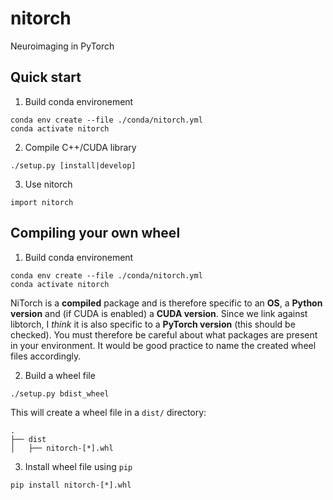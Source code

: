 # nitorch
Neuroimaging in PyTorch

## Quick start

1. Build conda environement
```{bash}
conda env create --file ./conda/nitorch.yml
conda activate nitorch
```

2. Compile C++/CUDA library
```{bash}
./setup.py [install|develop]
```

3. Use nitorch
```{python}
import nitorch
```

## Compiling your own wheel

1. Build conda environement
```{bash}
conda env create --file ./conda/nitorch.yml
conda activate nitorch
```
NiTorch is a **compiled** package and is therefore specific to an **OS**, a **Python version** and (if CUDA is enabled) a **CUDA version**. 
Since we link against libtorch, I *think* it is also specific to a **PyTorch version** (this should be checked).
You must therefore be careful about what packages are present in your environment. It would be good practice to name the created wheel files accordingly.

2. Build a wheel file
```{bash}
./setup.py bdist_wheel
```
This will create a wheel file in a `dist/` directory:
```{bash}
.
├── dist
│   ├── nitorch-[*].whl
```

3. Install wheel file using `pip`
```{bash}
pip install nitorch-[*].whl
```
